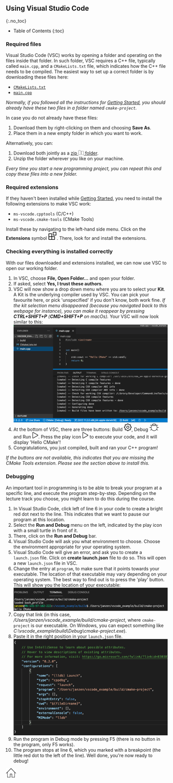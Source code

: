 ## Using Visual Studio Code
{:.no_toc}

* Table of Contents
{:toc}

### Required files

Visual Studio Code (VSC) works by opening a folder and operating on the files inside that folder. 
In such folder, VSC requires a C++ file, typically called `main.cpp`, and a `CMakeLists.txt` file, which indicates how the C++ file needs to be compiled.
The easiest way to set up a correct folder is by downloading these files here: 

- [`CMakeLists.txt`](https://github.com/HHildenbrandt/uwp_vscode_setup/blob/master/cmake-project/CMakeLists.txt)
- [`main.cpp`](https://github.com/HHildenbrandt/uwp_vscode_setup/blob/master/cmake-project/main.cpp)

*Normally, if you followed all the instructions for [Getting Started](https://rugtres.github.io/programming4biologists/getting-started), you should already have these two files in a folder named `cmake-project`.*

In case you do not already have these files:

1. Download them by right-clicking on them and choosing **Save As**. 
2. Place them in a new empty folder in which you want to work. 

Alternatively, you can: 

1. Download both jointly as a [zip ![zip](img/zip.png) folder](https://github.com/rugtres/cmake-project/archive/refs/heads/main.zip). 
2. Unzip the folder wherever you like on your machine.

*Every time you start a new programming project, you can repeat this and copy these files into a new folder.*

### Required extensions

If they haven't been installed while [Getting Started](https://rugtres.github.io/programming4biologists/getting-started), you need to install the following extensions to make VSC work:

- `ms-vscode.cpptools` (C/C++)
- `ms-vscode.cmake-tools` (CMake Tools)

Install these by navigating to the left-hand side menu. Click on the **Extensions** symbol ![ext](img/extensions.png). 
There, look for and install the extensions.

### Checking everything is installed correctly

With our files downloaded and extensions installed, we can now use VSC to open our working folder. 

1. In VSC, choose **File, Open Folder...** and open your folder. 
2. If asked, select **Yes, I trust these authors**. 
3. VSC will now show a drop down menu where you are to select your **Kit**. A Kit is the underlying compiler used by VSC. You can pick your favourite here, or pick 'unspecified' if you don't know, both work fine. *If the kit selection menu disappeared (because you navigated back to this webpage for instance), you can make it reappear by pressing **CTRL+SHIFT+P** (**CMD+SHIFT+P** on macOs).* Your VSC will now look similar to this: <img src="https://raw.githubusercontent.com/rugtres/programming4biologists/gh-pages/img/vscode.png" width = 500>
4. At the bottom of VSC, there are three buttons: Build ![gear](img/gear_icon.png), Debug ![bug](img/debug_icon.png) and Run ![launch](img/launch.png). Press the play icon ![launch](img/launch.png) to execute your code, and it will display 'Hello CMake'! 
5. Congratulations, you just compiled, built and ran your C++ program!

*If the buttons are not available, this indicates that you are missing the CMake Tools extension. Please see the section above to install this.*

### Debugging

An important tool in programming is to be able to break your program at a specific line, and execute the program step-by-step. Depending on the lecture track you choose, you might learn to do this during the course.

1. In Visual Studio Code, click left of line 6 in your code to create a bright red dot next to the line. This indicates that we want to pause our program at this location. 
2. Select the **Run and Debug** menu on the left, indicated by the play icon with a small turtle in front of it.
3. There, click on the **Run and Debug** bar. 
4. Visual Studio Code will ask you what environment to choose. Choose the environment appropriate for your operating system. 
5. Visual Studio Code will give an error, and ask you to create a `launch.json` file. Click on **create launch.json** file to do so. This will open a new `launch.json` file in VSC. 
6. Change the entry at `program`, to make sure that it points towards your executable. The location of that executable may vary depending on your operating system. The best way to find out is to press the 'play' button. This will show you the location of your executable: <img src="https://raw.githubusercontent.com/rugtres/programming4biologists/gh-pages/img/program_link.png" width = 500>
7. Copy that link (in this case, */Users/janzen/vscode_example/build/cmake-project*, where `cmake-project` is our executable. On Windows, you can expect something like *C:\\vscode_example\\build\\Debug\\cmake-project.exe*). 
8. Paste it in the right position in your `launch.json` file. <img src="https://raw.githubusercontent.com/rugtres/programming4biologists/gh-pages/img/launch_json_macos.png" width = 500>
9. Run the program in Debug mode by pressing F5 (there is no button in the program, only F5 works). 
10. The program stops at line 6, which you marked with a breakpoint (the little red dot to the left of the line). Well done, you're now ready to debug!

[![Home](/img/home.jpg)](https://rugtres.github.io/programming4biologists/)
